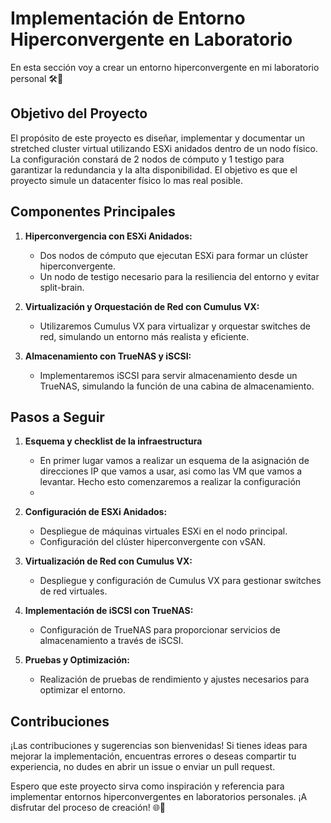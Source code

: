 # Implementación de Entorno Hiperconvergente en Laboratorio

En esta sección voy a crear un entorno hiperconvergente en mi laboratorio personal 🛠️🚀

## Objetivo del Proyecto

El propósito de este proyecto es diseñar, implementar y documentar un stretched cluster virtual utilizando ESXi anidados dentro de un nodo físico. La configuración constará de 2 nodos de cómputo y 1 testigo para garantizar la redundancia y la alta disponibilidad. El objetivo es que el proyecto simule un datacenter físico lo mas real posible.

## Componentes Principales

1. **Hiperconvergencia con ESXi Anidados:**
   - Dos nodos de cómputo que ejecutan ESXi para formar un clúster hiperconvergente.
   - Un nodo de testigo necesario para la resiliencia del entorno y evitar split-brain.

2. **Virtualización y Orquestación de Red con Cumulus VX:**
   - Utilizaremos Cumulus VX para virtualizar y orquestar switches de red, simulando un entorno más realista y eficiente.

3. **Almacenamiento con TrueNAS y iSCSI:**
   - Implementaremos iSCSI para servir almacenamiento desde un TrueNAS, simulando la función de una cabina de almacenamiento.

## Pasos a Seguir

1. **Esquema y checklist de la infraestructura**
   - En primer lugar vamos a realizar un esquema de la asignación de direcciones IP que vamos a usar, asi como las VM que vamos a levantar. Hecho esto comenzaremos a realizar la configuración
   -  

1. **Configuración de ESXi Anidados:**
   - Despliegue de máquinas virtuales ESXi en el nodo principal.
   - Configuración del clúster hiperconvergente con vSAN.

2. **Virtualización de Red con Cumulus VX:**
   - Despliegue y configuración de Cumulus VX para gestionar switches de red virtuales.

3. **Implementación de iSCSI con TrueNAS:**
   - Configuración de TrueNAS para proporcionar servicios de almacenamiento a través de iSCSI.

4. **Pruebas y Optimización:**
   - Realización de pruebas de rendimiento y ajustes necesarios para optimizar el entorno.

## Contribuciones

¡Las contribuciones y sugerencias son bienvenidas! Si tienes ideas para mejorar la implementación, encuentras errores o deseas compartir tu experiencia, no dudes en abrir un issue o enviar un pull request.

Espero que este proyecto sirva como inspiración y referencia para implementar entornos hiperconvergentes en laboratorios personales. ¡A disfrutar del proceso de creación! 🌐🔧
